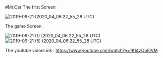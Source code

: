 #Mr.Car
The first Screen 

![2019-09-21 (2020_04_06 22_55_28 UTC)](https://user-images.githubusercontent.com/56186067/121804732-73b5f580-cc65-11eb-9168-d1fda0e35376.png)

The game Screen:

![2019-09-21 (1) (2020_04_06 22_55_28 UTC)](https://user-images.githubusercontent.com/56186067/121804741-7ca6c700-cc65-11eb-939e-cddc875cce44.png)
![2019-09-21 (5) (2020_04_06 22_55_28 UTC)](https://user-images.githubusercontent.com/56186067/121804743-7dd7f400-cc65-11eb-8147-fd4aae44cfef.png)

The youtube videoLink :
https://www.youtube.com/watch?v=1KI4zObElVM
